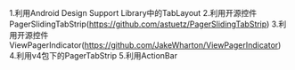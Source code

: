 1.利用Android Design Support Library中的TabLayout
2.利用开源控件PagerSlidingTabStrip(https://github.com/astuetz/PagerSlidingTabStrip)
3.利用开源控件ViewPagerIndicator(https://github.com/JakeWharton/ViewPagerIndicator)
4.利用v4包下的PagerTabStrip
5.利用ActionBar